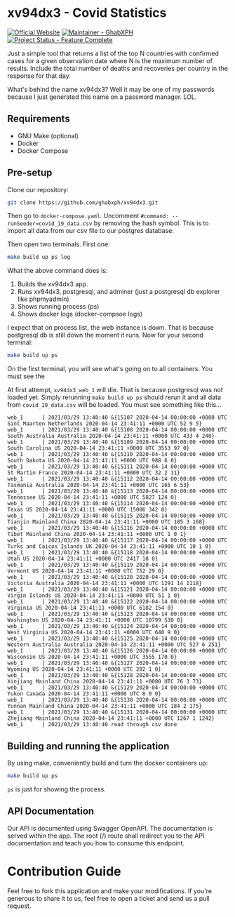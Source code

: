 # xv94dx3 - Covid Statistics

[![Official Website](https://img.shields.io/badge/Official%20Website-https://covid.ghabxph.info-green.svg)](https://covid.ghabxph.info)
[![Maintainer - GhabXPH](https://img.shields.io/badge/maintainer-ghabxph-green.svg)](https://github.com/ghabxph)
[![Project Status - Feature Complete](https://img.shields.io/badge/project%20status-feature%20complete-green.svg)](https://github.com/ghabxph/xv94dx3)

Just a simple tool that returns a list of the top N countries with confirmed cases  for  a
given observation date where N is the maximum number of results. Include the total  number
of deaths and recoveries per country in the response for that day.

What's behind the name xv94dx3? Well it may be one of my passwords because I just generated
this name on a password manager. LOL.

## Requirements

* GNU Make (optional)
* Docker
* Docker Compose

## Pre-setup

Clone our repository:

``` sh
git clone https://github.com/ghabxph/xv94dx3.git
```

Then go to `docker-compose.yaml`. Uncomment  `#command: --runSeeder=covid_19_data.csv`  by
removing the hash symbol. This is to import all data from our  csv file  to  our  postgres
database.

Then open two terminals. First one:

``` sh
make build up ps log
```

What the above command does is:

1. Builds the xv94dx3 app.
2. Runs xv94dx3, postgresql, and adminer (just a postgresql db explorer like phpmyadmin)
3. Shows running process (ps)
4. Shows docker logs (docker-compsoe logs)

I expect that on process list, the web instance is down. That is because postgresql db
is still down the moment it runs. Now for your second terminal:

``` sh
make build up ps
```

On the first terminal, you will see what's going on to all containers. You must see the 

At first attempt, `xv94dx3_web_1` will die. That is because postgresql was not loaded yet.
Simply rerunning `make build up ps` should rerun it and all data from `covid_19_data.csv`
will be loaded. You must see something like this...

``` 
web_1      | 2021/03/29 13:40:40 &{15107 2020-04-14 00:00:00 +0000 UTC Sint Maarten Netherlands 2020-04-14 23:41:11 +0000 UTC 52 9 5}
web_1      | 2021/03/29 13:40:40 &{15108 2020-04-14 00:00:00 +0000 UTC South Australia Australia 2020-04-14 23:41:11 +0000 UTC 433 4 240}
web_1      | 2021/03/29 13:40:40 &{15109 2020-04-14 00:00:00 +0000 UTC South Carolina US 2020-04-14 23:41:11 +0000 UTC 3553 97 0}
web_1      | 2021/03/29 13:40:40 &{15110 2020-04-14 00:00:00 +0000 UTC South Dakota US 2020-04-14 23:41:11 +0000 UTC 988 6 0}
web_1      | 2021/03/29 13:40:40 &{15111 2020-04-14 00:00:00 +0000 UTC St Martin France 2020-04-14 23:41:11 +0000 UTC 32 2 11}
web_1      | 2021/03/29 13:40:40 &{15112 2020-04-14 00:00:00 +0000 UTC Tasmania Australia 2020-04-14 23:41:11 +0000 UTC 165 6 53}
web_1      | 2021/03/29 13:40:40 &{15113 2020-04-14 00:00:00 +0000 UTC Tennessee US 2020-04-14 23:41:11 +0000 UTC 5827 124 0}
web_1      | 2021/03/29 13:40:40 &{15114 2020-04-14 00:00:00 +0000 UTC Texas US 2020-04-14 23:41:11 +0000 UTC 15006 342 0}
web_1      | 2021/03/29 13:40:40 &{15115 2020-04-14 00:00:00 +0000 UTC Tianjin Mainland China 2020-04-14 23:41:11 +0000 UTC 185 3 168}
web_1      | 2021/03/29 13:40:40 &{15116 2020-04-14 00:00:00 +0000 UTC Tibet Mainland China 2020-04-14 23:41:11 +0000 UTC 1 0 1}
web_1      | 2021/03/29 13:40:40 &{15117 2020-04-14 00:00:00 +0000 UTC Turks and Caicos Islands UK 2020-04-14 23:41:11 +0000 UTC 10 1 0}
web_1      | 2021/03/29 13:40:40 &{15118 2020-04-14 00:00:00 +0000 UTC Utah US 2020-04-14 23:41:11 +0000 UTC 2417 18 0}
web_1      | 2021/03/29 13:40:40 &{15119 2020-04-14 00:00:00 +0000 UTC Vermont US 2020-04-14 23:41:11 +0000 UTC 752 29 0}
web_1      | 2021/03/29 13:40:40 &{15120 2020-04-14 00:00:00 +0000 UTC Victoria Australia 2020-04-14 23:41:11 +0000 UTC 1291 14 1118}
web_1      | 2021/03/29 13:40:40 &{15121 2020-04-14 00:00:00 +0000 UTC Virgin Islands US 2020-04-14 23:41:11 +0000 UTC 51 1 0}
web_1      | 2021/03/29 13:40:40 &{15122 2020-04-14 00:00:00 +0000 UTC Virginia US 2020-04-14 23:41:11 +0000 UTC 6182 154 0}
web_1      | 2021/03/29 13:40:40 &{15123 2020-04-14 00:00:00 +0000 UTC Washington US 2020-04-14 23:41:11 +0000 UTC 10799 530 0}
web_1      | 2021/03/29 13:40:40 &{15124 2020-04-14 00:00:00 +0000 UTC West Virginia US 2020-04-14 23:41:11 +0000 UTC 640 9 0}
web_1      | 2021/03/29 13:40:40 &{15125 2020-04-14 00:00:00 +0000 UTC Western Australia Australia 2020-04-14 23:41:11 +0000 UTC 527 6 251}
web_1      | 2021/03/29 13:40:40 &{15126 2020-04-14 00:00:00 +0000 UTC Wisconsin US 2020-04-14 23:41:11 +0000 UTC 3555 170 0}
web_1      | 2021/03/29 13:40:40 &{15127 2020-04-14 00:00:00 +0000 UTC Wyoming US 2020-04-14 23:41:11 +0000 UTC 282 1 0}
web_1      | 2021/03/29 13:40:40 &{15128 2020-04-14 00:00:00 +0000 UTC Xinjiang Mainland China 2020-04-14 23:41:11 +0000 UTC 76 3 73}
web_1      | 2021/03/29 13:40:40 &{15129 2020-04-14 00:00:00 +0000 UTC Yukon Canada 2020-04-14 23:41:11 +0000 UTC 8 0 0}
web_1      | 2021/03/29 13:40:40 &{15130 2020-04-14 00:00:00 +0000 UTC Yunnan Mainland China 2020-04-14 23:41:11 +0000 UTC 184 2 175}
web_1      | 2021/03/29 13:40:40 &{15131 2020-04-14 00:00:00 +0000 UTC Zhejiang Mainland China 2020-04-14 23:41:11 +0000 UTC 1267 1 1242}
web_1      | 2021/03/29 13:40:40 read through csv done
```

## Building and running the application

By using make, conveniently build and turn the docker containers up:

``` sh
make build up ps
```

`ps` is just for showing the process.

## API Documentation

Our API is documented using Swagger OpenAPI. The documentation is served within  the  app.
The root (/) route shall redirect you to the  API  documentation  and  teach  you  how  to
consume this endpoint.


# Contribution Guide

Feel free to fork this application and make your  modifications.  If  you're  generous  to
share it to us, feel free to open a ticket and send us a pull request.
